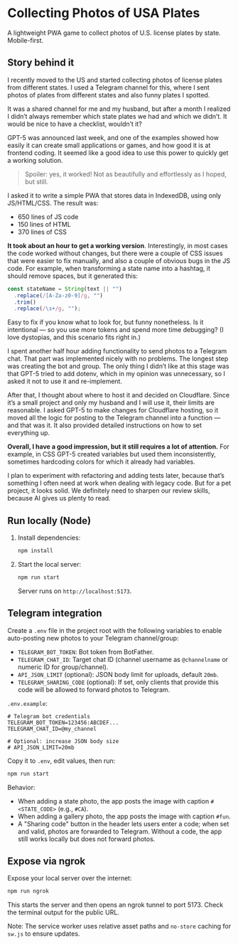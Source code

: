 # Collecting Photos of USA Plates

A lightweight PWA game to collect photos of U.S. license plates by state. Mobile-first. 

## Story behind it 

I recently moved to the US and started collecting photos of license plates from different states. I used a Telegram channel for this, where I sent photos of plates from different states and also funny plates I spotted.

It was a shared channel for me and my husband, but after a month I realized I didn’t always remember which state plates we had and which we didn’t. It would be nice to have a checklist, wouldn’t it?

GPT-5 was announced last week, and one of the examples showed how easily it can create small applications or games, and how good it is at frontend coding. It seemed like a good idea to use this power to quickly get a working solution.

> Spoiler: yes, it worked! Not as beautifully and effortlessly as I hoped, but still.

I asked it to write a simple PWA that stores data in IndexedDB, using only JS/HTML/CSS. The result was:
- 650 lines of JS code
- 150 lines of HTML
- 370 lines of CSS

**It took about an hour to get a working version**. Interestingly, in most cases the code worked without changes, but there were a couple of CSS issues that were easier to fix manually, and also a couple of obvious bugs in the JS code. For example, when transforming a state name into a hashtag, it should remove spaces, but it generated this:

```js
const stateName = String(text || "")
  .replace(/[A-Za-z0-9]/g, "")
  .trim()
  .replace(/\s+/g, "");
```

Easy to fix if you know what to look for, but funny nonetheless. Is it intentional — so you use more tokens and spend more time debugging? (I love dystopias, and this scenario fits right in.)

I spent another half hour adding functionality to send photos to a Telegram chat. That part was implemented nicely with no problems. The longest step was creating the bot and group. The only thing I didn’t like at this stage was that GPT-5 tried to add dotenv, which in my opinion was unnecessary, so I asked it not to use it and re-implement.

After that, I thought about where to host it and decided on Cloudflare. Since it’s a small project and only my husband and I will use it, their limits are reasonable. I asked GPT-5 to make changes for Cloudflare hosting, so it moved all the logic for posting to the Telegram channel into a function — and that was it. It also provided detailed instructions on how to set everything up.

**Overall, I have a good impression, but it still requires a lot of attention.** For example, in CSS GPT-5 created variables but used them inconsistently, sometimes hardcoding colors for which it already had variables.

I plan to experiment with refactoring and adding tests later, because that’s something I often need at work when dealing with legacy code. But for a pet project, it looks solid. We definitely need to sharpen our review skills, because AI gives us plenty to read.

## Run locally (Node)

1. Install dependencies:

   ```bash
   npm install
   ```

2. Start the local server:

   ```bash
   npm run start
   ```

   Server runs on `http://localhost:5173`.

## Telegram integration

Create a `.env` file in the project root with the following variables to enable auto-posting new photos to your Telegram channel/group:

- `TELEGRAM_BOT_TOKEN`: Bot token from BotFather.
- `TELEGRAM_CHAT_ID`: Target chat ID (channel username as `@channelname` or numeric ID for group/channel).
- `API_JSON_LIMIT` (optional): JSON body limit for uploads, default `20mb`.
- `TELEGRAM_SHARING_CODE` (optional): If set, only clients that provide this code will be allowed to forward photos to Telegram.

`.env.example`:

```
# Telegram bot credentials
TELEGRAM_BOT_TOKEN=123456:ABCDEF...
TELEGRAM_CHAT_ID=@my_channel

# Optional: increase JSON body size
# API_JSON_LIMIT=20mb
```

Copy it to `.env`, edit values, then run:

```bash
npm run start
```

Behavior:

- When adding a state photo, the app posts the image with caption `#<STATE_CODE>` (e.g., `#CA`).
- When adding a gallery photo, the app posts the image with caption `#fun`.
- A "Sharing code" button in the header lets users enter a code; when set and valid, photos are forwarded to Telegram. Without a code, the app still works locally but does not forward photos.

## Expose via ngrok

Expose your local server over the internet:

```bash
npm run ngrok
```

This starts the server and then opens an ngrok tunnel to port 5173. Check the terminal output for the public URL.

Note: The service worker uses relative asset paths and `no-store` caching for `sw.js` to ensure updates.
